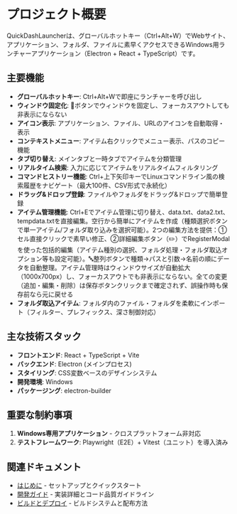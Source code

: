 # プロジェクト概要

QuickDashLauncherは、グローバルホットキー（Ctrl+Alt+W）でWebサイト、アプリケーション、フォルダ、ファイルに素早くアクセスできるWindows用ランチャーアプリケーション（Electron + React + TypeScript）です。

## 主要機能

- **グローバルホットキー**: Ctrl+Alt+Wで即座にランチャーを呼び出し
- **ウィンドウ固定化**: 📌ボタンでウィンドウを固定し、フォーカスアウトしても非表示にならない
- **アイコン表示**: アプリケーション、ファイル、URLのアイコンを自動取得・表示
- **コンテキストメニュー**: アイテム右クリックでメニュー表示、パスのコピー機能
- **タブ切り替え**: メインタブと一時タブでアイテムを分類管理
- **リアルタイム検索**: 入力に応じてアイテムをリアルタイムフィルタリング
- **コマンドヒストリー機能**: Ctrl+上下矢印キーでLinuxコマンドライン風の検索履歴をナビゲート（最大100件、CSV形式で永続化）
- **ドラッグ&ドロップ登録**: ファイルやフォルダをドラッグ&ドロップで簡単登録
- **アイテム管理機能**: Ctrl+Eでアイテム管理に切り替え、data.txt、data2.txt、tempdata.txtを直接編集。空行から簡単にアイテムを作成（種類選択ボタンで単一アイテム/フォルダ取り込みを選択可能）。2つの編集方法を提供：①セル直接クリックで素早い修正、②詳細編集ボタン（✏️）でRegisterModalを使った包括的編集（アイテム種別の選択、フォルダ処理・フォルダ取込オプション等も設定可能）。🔤整列ボタンで種類→パスと引数→名前の順にデータを自動整理。アイテム管理時はウィンドウサイズが自動拡大（1000x700px）し、フォーカスアウトでも非表示にならない。全ての変更（追加・編集・削除）は保存ボタンクリックまで確定されず、誤操作時も保存前なら元に戻せる
- **フォルダ取込アイテム**: フォルダ内のファイル・フォルダを柔軟にインポート（フィルター、プレフィックス、深さ制御対応）

## 主な技術スタック

- **フロントエンド**: React + TypeScript + Vite
- **バックエンド**: Electron (メインプロセス)
- **スタイリング**: CSS変数ベースのデザインシステム
- **開発環境**: Windows
- **パッケージング**: electron-builder

## 重要な制約事項

1. **Windows専用アプリケーション** - クロスプラットフォーム非対応
2. **テストフレームワーク**: Playwright（E2E）+ Vitest（ユニット）を導入済み

## 関連ドキュメント

- [はじめに](getting-started.md) - セットアップとクイックスタート
- [開発ガイド](development.md) - 実装詳細とコード品質ガイドライン
- [ビルドとデプロイ](build-and-deploy.md) - ビルドシステムと配布方法